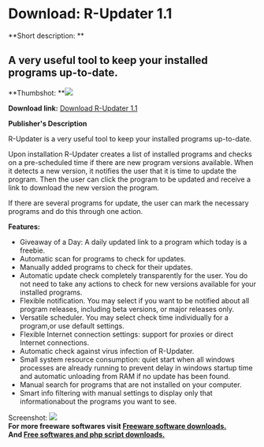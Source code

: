 # Download: R-Updater 1.1

**Short description: **

## A very useful tool to keep your installed programs up-to-date.

  
**Thumbshot: **![](http://www.freewarefiles.com/screenshot/rupdater_md.jpg)   
  
**Download link:** [Download R-Updater 1.1](http://freesoftwares.boysofts.com/R-Updater_program_58695.html)  
  

**Publisher's Description**  
  

R-Updater is a very useful tool to keep your installed programs up-to-date.

Upon installation R-Updater creates a list of installed programs and checks on
a pre-scheduled time if there are new program versions available. When it
detects a new version, it notifies the user that it is time to update the
program. Then the user can click the program to be updated and receive a link
to download the new version the program.

If there are several programs for update, the user can mark the necessary
programs and do this through one action.

**Features:**

  * Giveaway of a Day: A daily updated link to a program which today is a freebie. 
  * Automatic scan for programs to check for updates. 
  * Manually added programs to check for their updates. 
  * Automatic update check completely transparently for the user. You do not need to take any actions to check for new versions available for your installed programs. 
  * Flexible notification. You may select if you want to be notified about all program releases, including beta versions, or major releases only. 
  * Versatile scheduler. You may select check time individually for a program,or use default settings. 
  * Flexible Internet connection settings: support for proxies or direct Internet connections. 
  * Automatic check against virus infection of R-Updater. 
  * Small system resource consumption: quiet start when all windows processes are already running to prevent delay in windows startup time and automatic unloading from RAM if no update has been found. 
  * Manual search for programs that are not installed on your computer. 
  * Smart info filtering with manual settings to display only that informationabout the programs you want to see. 

  
  
Screenshot: ![](http://www.freewarefiles.com/screenshot/rupdater.jpg)  
**For more freeware softwares visit [Freeware software downloads.](http://freesoftwares.boysofts.com/)**   
**And [Free softwares and php script downloads.](http://www.boysofts.com/)**

